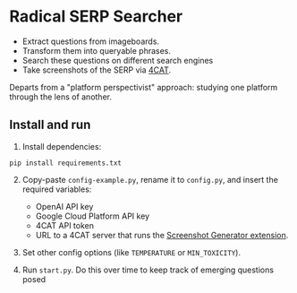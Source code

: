 # Radical SERP Searcher
- Extract questions from imageboards.
- Transform them into queryable phrases.
- Search these questions on different search engines
- Take screenshots of the SERP via [4CAT](https://github.com/digitalmethodsinitiative/4cat/). 

Departs from a "platform perspectivist" approach: studying one platform through the lens of another.

## Install and run
1. Install dependencies:

`pip install requirements.txt`

2. Copy-paste `config-example.py`, rename it to `config.py`, and insert the required variables:
   - OpenAI API key
   - Google Cloud Platform API key
   - 4CAT API token
   - URL to a 4CAT server that runs the [Screenshot Generator extension](https://github.com/digitalmethodsinitiative/4cat_web_studies_extensions).

3. Set other config options (like `TEMPERATURE` or `MIN_TOXICITY`).
4. Run `start.py`. Do this over time to keep track of emerging questions posed  
